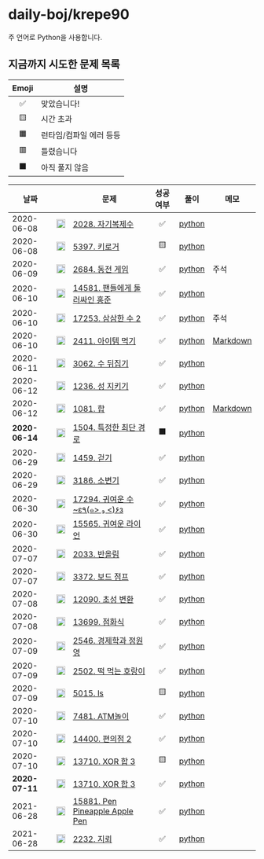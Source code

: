 # daily-boj/krepe90

주 언어로 Python을 사용합니다.

## 지금까지 시도한 문제 목록
|Emoji|설명|
|:---:|---|
|✅|맞았습니다!|
|🟨|시간 초과|
|🟧|런타임/컴파일 에러 등등|
|🟥|틀렸습니다|
|⬛|아직 풀지 않음|


<!-- TABLE START -->
|날짜||문제|성공 여부|풀이|메모|
|---|:---:|---|:---:|---|---|
|2020-06-08|<img src="https://static.solved.ac/tier_small/4.svg" height="18px" alt="Bronze II" title="Bronze II"/>|[2028. 자기복제수](https://www.acmicpc.net/problem/2028)|✅|[python](P2028.py)||
|2020-06-08|<img src="https://static.solved.ac/tier_small/8.svg" height="18px" alt="Silver III" title="Silver III"/>|[5397. 키로거](https://www.acmicpc.net/problem/5397)|🟨|[python](P5397.py)||
|2020-06-09|<img src="https://static.solved.ac/tier_small/5.svg" height="18px" alt="Bronze I" title="Bronze I"/>|[2684. 동전 게임](https://www.acmicpc.net/problem/2684)|✅|[python](P2684.py)|주석|
|2020-06-10|<img src="https://static.solved.ac/tier_small/4.svg" height="18px" alt="Bronze II" title="Bronze II"/>|[14581. 팬들에게 둘러싸인 홍준](https://www.acmicpc.net/problem/14581)|✅|[python](P14581.py)||
|2020-06-10|<img src="https://static.solved.ac/tier_small/9.svg" height="18px" alt="Silver II" title="Silver II"/>|[17253. 삼삼한 수 2](https://www.acmicpc.net/problem/17253)|✅|[python](P17253.py)|주석|
|2020-06-10|<img src="https://static.solved.ac/tier_small/12.svg" height="18px" alt="Gold IV" title="Gold IV"/>|[2411. 아이템 먹기](https://www.acmicpc.net/problem/2411)|✅|[python](P2411.py)|[Markdown](docs/P2411.md)|
|2020-06-11|<img src="https://static.solved.ac/tier_small/4.svg" height="18px" alt="Bronze II" title="Bronze II"/>|[3062. 수 뒤집기](https://www.acmicpc.net/problem/3062)|✅|[python](P3062.py)||
|2020-06-12|<img src="https://static.solved.ac/tier_small/5.svg" height="18px" alt="Bronze I" title="Bronze I"/>|[1236. 성 지키기](https://www.acmicpc.net/problem/1236)|✅|[python](P1236.py)||
|2020-06-12|<img src="https://static.solved.ac/tier_small/13.svg" height="18px" alt="Gold III" title="Gold III"/>|[1081. 합](https://www.acmicpc.net/problem/1081)|✅|[python](P1081.py)|[Markdown](docs/P1081.md)|
|**2020-06-14**|<img src="https://static.solved.ac/tier_small/12.svg" height="18px" alt="Gold IV" title="Gold IV"/>|[1504. 특정한 최단 경로](https://www.acmicpc.net/problem/1504)|⬛|[python](P1504.py)||
|2020-06-29|<img src="https://static.solved.ac/tier_small/5.svg" height="18px" alt="Bronze I" title="Bronze I"/>|[1459. 걷기](https://www.acmicpc.net/problem/1459)|✅|[python](P1459.py)||
|2020-06-29|<img src="https://static.solved.ac/tier_small/9.svg" height="18px" alt="Silver II" title="Silver II"/>|[3186. 소변기](https://www.acmicpc.net/problem/3186)|✅|[python](P3186.py)||
|2020-06-30|<img src="https://static.solved.ac/tier_small/5.svg" height="18px" alt="Bronze I" title="Bronze I"/>|[17294. 귀여운 수~ε٩(๑> ₃ <)۶з](https://www.acmicpc.net/problem/17294)|✅|[python](P17294.py)||
|2020-06-30|<img src="https://static.solved.ac/tier_small/10.svg" height="18px" alt="Silver I" title="Silver I"/>|[15565. 귀여운 라이언](https://www.acmicpc.net/problem/15565)|✅|[python](P15565.py)||
|2020-07-07|<img src="https://static.solved.ac/tier_small/5.svg" height="18px" alt="Bronze I" title="Bronze I"/>|[2033. 반올림](https://www.acmicpc.net/problem/2033)|✅|[python](P2033.py)||
|2020-07-07|<img src="https://static.solved.ac/tier_small/10.svg" height="18px" alt="Silver I" title="Silver I"/>|[3372. 보드 점프](https://www.acmicpc.net/problem/3372)|✅|[python](P3372.py)||
|2020-07-08|<img src="https://static.solved.ac/tier_small/5.svg" height="18px" alt="Bronze I" title="Bronze I"/>|[12090. 초성 변환](https://www.acmicpc.net/problem/12090)|✅|[python](P12090.py)||
|2020-07-08|<img src="https://static.solved.ac/tier_small/7.svg" height="18px" alt="Silver IV" title="Silver IV"/>|[13699. 점화식](https://www.acmicpc.net/problem/13699)|✅|[python](P13699.py)||
|2020-07-09|<img src="https://static.solved.ac/tier_small/5.svg" height="18px" alt="Bronze I" title="Bronze I"/>|[2546. 경제학과 정원영](https://www.acmicpc.net/problem/2546)|✅|[python](P2546.py)||
|2020-07-09|<img src="https://static.solved.ac/tier_small/10.svg" height="18px" alt="Silver I" title="Silver I"/>|[2502. 떡 먹는 호랑이](https://www.acmicpc.net/problem/2502)|✅|[python](P2502.py)||
|2020-07-09|<img src="https://static.solved.ac/tier_small/13.svg" height="18px" alt="Gold III" title="Gold III"/>|[5015. ls](https://www.acmicpc.net/problem/5015)|🟨|[python](P5015.py)||
|2020-07-10|<img src="https://static.solved.ac/tier_small/5.svg" height="18px" alt="Bronze I" title="Bronze I"/>|[7481. ATM놀이](https://www.acmicpc.net/problem/7481)|✅|[python](P7481.py)||
|2020-07-10|<img src="https://static.solved.ac/tier_small/9.svg" height="18px" alt="Silver II" title="Silver II"/>|[14400. 편의점 2](https://www.acmicpc.net/problem/14400)|✅|[python](P14400.py)||
|2020-07-10|<img src="https://static.solved.ac/tier_small/15.svg" height="18px" alt="Gold I" title="Gold I"/>|[13710. XOR 합 3](https://www.acmicpc.net/problem/13710)|🟨|[python](P13710.py)||
|**2020-07-11**|<img src="https://static.solved.ac/tier_small/15.svg" height="18px" alt="Gold I" title="Gold I"/>|[13710. XOR 합 3](https://www.acmicpc.net/problem/13710)|✅|[python](P13710.py)||
|2021-06-28|<img src="https://static.solved.ac/tier_small/4.svg" height="18px" alt="Bronze II" title="Bronze II"/>|[15881. Pen Pineapple Apple Pen](https://www.acmicpc.net/problem/15881)|✅|[python](P15881.py)||
|2021-06-28|<img src="https://static.solved.ac/tier_small/8.svg" height="18px" alt="Silver III" title="Silver III"/>|[2232. 지뢰](https://www.acmicpc.net/problem/2232)|✅|[python](P2232.py)||
